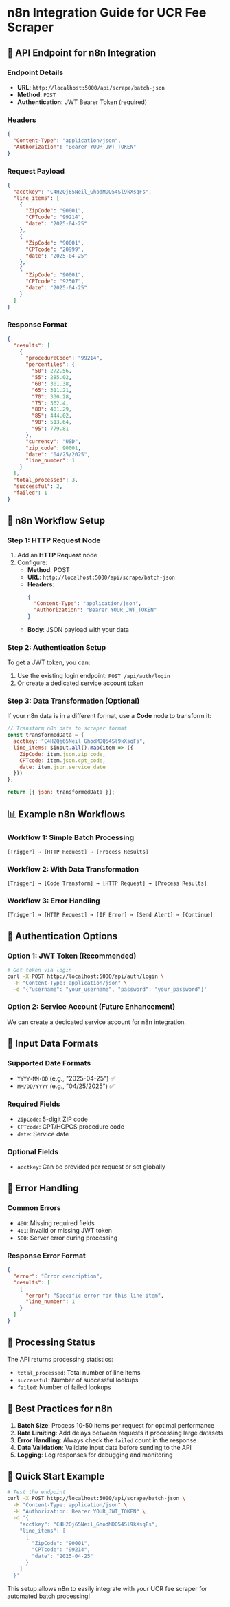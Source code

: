 # n8n Integration Guide for UCR Fee Scraper

## 🚀 **API Endpoint for n8n Integration**

### **Endpoint Details**
- **URL**: `http://localhost:5000/api/scrape/batch-json`
- **Method**: `POST`
- **Authentication**: JWT Bearer Token (required)

### **Headers**
```json
{
  "Content-Type": "application/json",
  "Authorization": "Bearer YOUR_JWT_TOKEN"
}
```

### **Request Payload**
```json
{
  "acctkey": "C4H2Qj65Neil_GhodMDQ54Sl9kXsqFs",
  "line_items": [
    {
      "ZipCode": "90001",
      "CPTcode": "99214", 
      "date": "2025-04-25"
    },
    {
      "ZipCode": "90001",
      "CPTcode": "20999",
      "date": "2025-04-25"
    },
    {
      "ZipCode": "90001",
      "CPTcode": "92507",
      "date": "2025-04-25"
    }
  ]
}
```

### **Response Format**
```json
{
  "results": [
    {
      "procedureCode": "99214",
      "percentiles": {
        "50": 272.56,
        "55": 285.02,
        "60": 301.38,
        "65": 311.21,
        "70": 330.28,
        "75": 362.4,
        "80": 401.29,
        "85": 444.02,
        "90": 513.64,
        "95": 779.81
      },
      "currency": "USD",
      "zip_code": 90001,
      "date": "04/25/2025",
      "line_number": 1
    }
  ],
  "total_processed": 3,
  "successful": 2,
  "failed": 1
}
```

## 🔧 **n8n Workflow Setup**

### **Step 1: HTTP Request Node**
1. Add an **HTTP Request** node
2. Configure:
   - **Method**: POST
   - **URL**: `http://localhost:5000/api/scrape/batch-json`
   - **Headers**: 
     ```json
     {
       "Content-Type": "application/json",
       "Authorization": "Bearer YOUR_JWT_TOKEN"
     }
     ```
   - **Body**: JSON payload with your data

### **Step 2: Authentication Setup**
To get a JWT token, you can:
1. Use the existing login endpoint: `POST /api/auth/login`
2. Or create a dedicated service account token

### **Step 3: Data Transformation (Optional)**
If your n8n data is in a different format, use a **Code** node to transform it:

```javascript
// Transform n8n data to scraper format
const transformedData = {
  acctkey: "C4H2Qj65Neil_GhodMDQ54Sl9kXsqFs",
  line_items: $input.all().map(item => ({
    ZipCode: item.json.zip_code,
    CPTcode: item.json.cpt_code,
    date: item.json.service_date
  }))
};

return [{ json: transformedData }];
```

## 📊 **Example n8n Workflows**

### **Workflow 1: Simple Batch Processing**
```
[Trigger] → [HTTP Request] → [Process Results]
```

### **Workflow 2: With Data Transformation**
```
[Trigger] → [Code Transform] → [HTTP Request] → [Process Results]
```

### **Workflow 3: Error Handling**
```
[Trigger] → [HTTP Request] → [IF Error] → [Send Alert] → [Continue]
```

## 🔐 **Authentication Options**

### **Option 1: JWT Token (Recommended)**
```bash
# Get token via login
curl -X POST http://localhost:5000/api/auth/login \
  -H "Content-Type: application/json" \
  -d '{"username": "your_username", "password": "your_password"}'
```

### **Option 2: Service Account (Future Enhancement)**
We can create a dedicated service account for n8n integration.

## 📝 **Input Data Formats**

### **Supported Date Formats**
- `YYYY-MM-DD` (e.g., "2025-04-25") ✅
- `MM/DD/YYYY` (e.g., "04/25/2025") ✅

### **Required Fields**
- `ZipCode`: 5-digit ZIP code
- `CPTcode`: CPT/HCPCS procedure code
- `date`: Service date

### **Optional Fields**
- `acctkey`: Can be provided per request or set globally

## 🚨 **Error Handling**

### **Common Errors**
- `400`: Missing required fields
- `401`: Invalid or missing JWT token
- `500`: Server error during processing

### **Response Error Format**
```json
{
  "error": "Error description",
  "results": [
    {
      "error": "Specific error for this line item",
      "line_number": 1
    }
  ]
}
```

## 🔄 **Processing Status**

The API returns processing statistics:
- `total_processed`: Total number of line items
- `successful`: Number of successful lookups
- `failed`: Number of failed lookups

## 🎯 **Best Practices for n8n**

1. **Batch Size**: Process 10-50 items per request for optimal performance
2. **Rate Limiting**: Add delays between requests if processing large datasets
3. **Error Handling**: Always check the `failed` count in the response
4. **Data Validation**: Validate input data before sending to the API
5. **Logging**: Log responses for debugging and monitoring

## 🚀 **Quick Start Example**

```bash
# Test the endpoint
curl -X POST http://localhost:5000/api/scrape/batch-json \
  -H "Content-Type: application/json" \
  -H "Authorization: Bearer YOUR_JWT_TOKEN" \
  -d '{
    "acctkey": "C4H2Qj65Neil_GhodMDQ54Sl9kXsqFs",
    "line_items": [
      {
        "ZipCode": "90001",
        "CPTcode": "99214",
        "date": "2025-04-25"
      }
    ]
  }'
```

This setup allows n8n to easily integrate with your UCR fee scraper for automated batch processing!
